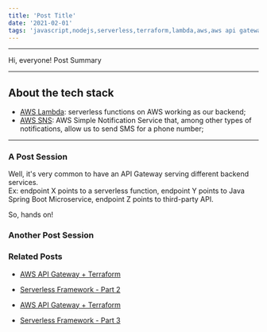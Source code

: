 ```yaml
---
title: 'Post Title'
date: '2021-02-01'
tags: 'javascript,nodejs,serverless,terraform,lambda,aws,aws api gateway,rest api'
---
```


---

Hi, everyone!
Post Summary

---

## About the tech stack
- [AWS Lambda](https://aws.amazon.com/lambda/): serverless functions on AWS working as our backend;
- [AWS SNS](https://aws.amazon.com/sns/): AWS Simple Notification Service that, among other types of notifications, allow us to send SMS for a phone number;

---

### A Post Session
Well, it's very common to have an API Gateway serving different backend services.  
Ex: endpoint X points to a serverless function, endpoint Y points to Java Spring Boot Microservice, endpoint Z points to third-party API.  

So, hands on!

### Another Post Session


### Related Posts
- <a className="text-slate-700 hover:text-blue-400" href="../posts/hands-on-aws-agw-terraform-sls-framework-part-2">AWS API Gateway + Terraform 
+ Serverless Framework - Part 2</a>  
- <a className="text-slate-700 hover:text-blue-400" href="../posts/hands-on-aws-agw-terraform-sls-framework-part-3">AWS API Gateway + Terraform 
+ Serverless Framework - Part 3</a>
